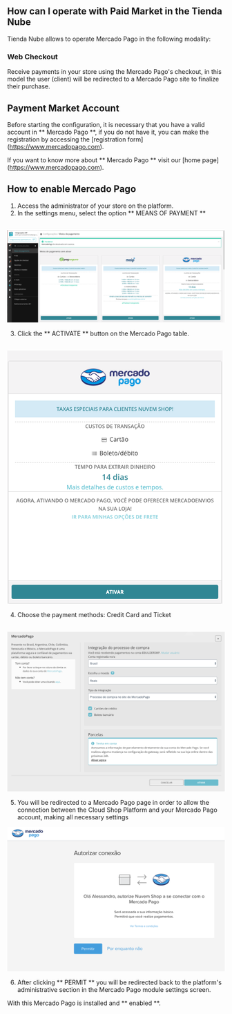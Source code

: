 ## How can I operate with Paid Market in the Tienda Nube

Tienda Nube allows to operate Mercado Pago in the following modality:

### Web Checkout

Receive payments in your store using the Mercado Pago's checkout, in this model the user (client) will be redirected to a Mercado Pago site to finalize their purchase.

## Payment Market Account

Before starting the configuration, it is necessary that you have a valid account in ** Mercado Pago **, if you do not have it, you can make the registration by accessing the [registration form] (https://www.mercadopago.com).

If you want to know more about ** Mercado Pago ** visit our [home page] (https://www.mercadopago.com).

## How to enable Mercado Pago

1. Access the administrator of your store on the platform.
2. In the settings menu, select the option ** MEANS OF PAYMENT **

    ![CloudShop Configuration](/images/NuvemShopmeiodepagamento1.png)


3. Click the ** ACTIVATE ** button on the Mercado Pago table.

    ![CloudShop Configuration](/images/NuvemShopativarMP.png)

4. Choose the payment methods: Credit Card and Ticket

    ![CloudShop Configuration](/images/NuvemShopativarMP2.png)


5. You will be redirected to a Mercado Pago page in order to allow the connection between the Cloud Shop Platform and your Mercado Pago account, making all necessary settings

![CloudShop Configuration](/images/NuvemShoppermitirMP.png)



6. After clicking ** PERMIT ** you will be redirected back to the platform's administrative section in the Mercado Pago module settings screen.


With this Mercado Pago is installed and ** enabled **.

